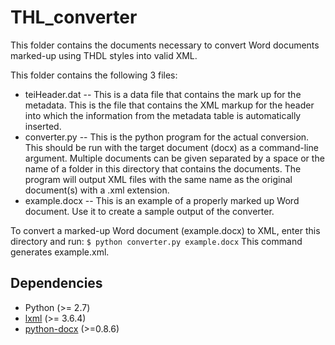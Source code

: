 # THL_converter

This folder contains the documents necessary to convert Word documents marked-up using THDL styles into valid XML.

This folder contains the following 3 files:
- teiHeader.dat -- This is a data file that contains the mark up for the metadata. This is the file that contains the XML markup for the header into which the information from the metadata table is automatically inserted.
- converter.py -- This is the python program for the actual conversion. This should be run with the target document (docx) as a command-line argument. Multiple documents can be given separated by a space or the name of a folder in this directory that contains the documents. The program will output XML files with the same name as the original document(s) with a .xml extension.
- example.docx -- This is an example of a properly marked up Word document. Use it to create a sample output of the converter.

To convert a marked-up Word document (example.docx) to XML, enter this directory and run:
`$ python converter.py example.docx`
This command generates example.xml.

## Dependencies
- Python (>= 2.7)
- [lxml](http://lxml.de/installation.html) (>= 3.6.4)
- [python-docx](http://python-docx.readthedocs.io/en/latest/user/install.html) (>=0.8.6)
